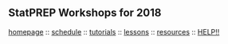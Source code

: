 ## StatPREP Workshops for 2018

<!-- Want a banner image? Find the image you want and store it in the images directory with the name `banner.jpg`. (Or you can modify the file name in the next line, with any image URL you want. -->

<!-- ![](images/banner.jpg){img:height="300px" width="100%"} -->
<!-- If you don't want a banner, delete the previous line.  -->

[homepage](https://Statprep.github.io/Workshops_2018/index.html) :: [schedule](https://Statprep.github.io/Workshops_2018/schedule.html) :: [tutorials](https://Statprep.github.io/Workshops_2018/Tutorials/tutorials.html) ::
[lessons](https://Statprep.github.io/Workshops_2018/Lessons/lessons.html) ::
[resources](https://Statprep.github.io/Workshops_2018/resources.html) :: [HELP!!](https://Statprep.github.io/Workshops_2018/help_for_shy_people.html)
